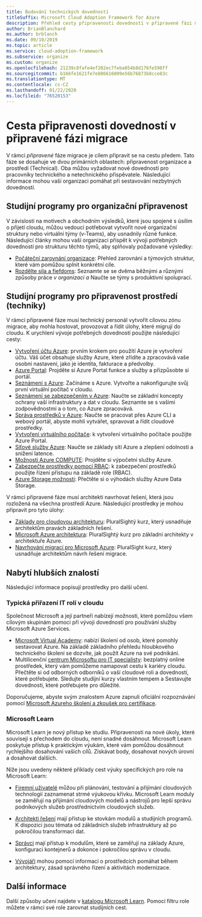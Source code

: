 ```yaml
---
title: Budování technických dovedností
titleSuffix: Microsoft Cloud Adoption Framework for Azure
description: Přehled cesty připravenosti dovedností v připravené fázi migrace.
author: BrianBlanchard
ms.author: brblanch
ms.date: 09/10/2019
ms.topic: article
ms.service: cloud-adoption-framework
ms.subservice: organize
ms.custom: organize
ms.openlocfilehash: 21239c8fafe4ef202ec7feba054b8d176fe598ff
ms.sourcegitcommit: b166fe1621fe7e886616009e56b76873b8cce83c
ms.translationtype: MT
ms.contentlocale: cs-CZ
ms.lasthandoff: 01/22/2020
ms.locfileid: "76520153"
---
```

# <a name="skills-readiness-path-during-the-ready-phase-of-a-migration"></a>Cesta připravenosti dovedností v připravené fázi migrace

V rámci *připravené* fáze migrace je cílem připravit se na cestu předem. Tato fáze se dosahuje ve dvou primárních oblastech: připravenost organizace a prostředí (Technical). Oba můžou vyžadovat nové dovednosti pro pracovníky technického a netechnického přispěvatele. Následující informace mohou vaší organizaci pomáhat při sestavování nezbytných dovedností.

## <a name="organizational-readiness-learning-paths"></a>Studijní programy pro organizační připravenost

V závislosti na motivech a obchodním výsledků, které jsou spojené s úsilím o přijetí cloudu, můžou vedoucí potřebovat vytvořit nové organizační struktury nebo virtuální týmy (v-Teams), aby usnadnily různé funkce. Následující články mohou vaší organizaci přispět k vývoji potřebných dovedností pro strukturu těchto týmů, aby splňovaly požadované výsledky:

- [Počáteční zarovnání organizace](./index.md): Přehled zarovnání a týmových struktur, které vám pomůžou splnit konkrétní cíle.
- [Rozdělte sila a fiefdoms](./fiefdoms-silos.md): Seznamte se se dvěma běžnými a různými způsoby práce *v organizaci a* Naučte se týmy s produktivní spoluprací.

## <a name="environmental-technical-readiness-learning-paths"></a>Studijní programy pro připravenost prostředí (techniky)

V rámci připravené fáze musí technický personál vytvořit cílovou zónu migrace, aby mohla hostovat, provozovat a řídit úlohy, které migrují do cloudu. K urychlení vývoje potřebných dovedností použijte následující cesty:

- [Vytvoření účtu Azure](https://docs.microsoft.com/learn/modules/create-an-azure-account): prvním krokem pro použití Azure je vytvoření účtu. Váš účet obsahuje služby Azure, které zřídíte a zpracovává vaše osobní nastavení, jako je identita, fakturace a předvolby.
- [Azure Portal](https://docs.microsoft.com/learn/modules/tour-azure-portal): Projděte si Azure Portal funkce a služby a přizpůsobte si portál.
- [Seznámení s Azure](https://docs.microsoft.com/learn/modules/welcome-to-azure): Začínáme s Azure. Vytvořte a nakonfigurujte svůj první virtuální počítač v cloudu.
- [Seznámení se zabezpečením v Azure](https://docs.microsoft.com/learn/modules/intro-to-security-in-azure): Naučte se základní koncepty ochrany vaší infrastruktury a dat v cloudu. Seznamte se s vašimi zodpovědnostmi a o tom, co Azure zpracovává.
- [Správa prostředků v Azure](https://docs.microsoft.com/learn/paths/manage-resources-in-azure): Naučte se pracovat přes Azure CLI a webový portál, abyste mohli vytvářet, spravovat a řídit cloudové prostředky.
- [Vytvoření virtuálního počítače](https://docs.microsoft.com/learn/modules/create-windows-virtual-machine-in-azure): k vytvoření virtuálního počítače použijte Azure Portal.
- [Síťové služby Azure](https://docs.microsoft.com/learn/modules/intro-to-azure-networking): Naučte se základy sítí Azure a zlepšení odolnosti a snížení latence.
- [Možnosti Azure COMPUTE](https://docs.microsoft.com/learn/modules/intro-to-azure-compute): Projděte si výpočetní služby Azure.
- [Zabezpečte prostředky pomocí RBAC](https://docs.microsoft.com/learn/modules/secure-azure-resources-with-rbac): k zabezpečení prostředků použijte řízení přístupu na základě role (RBAC).
- [Azure Storage možnosti](https://docs.microsoft.com/learn/modules/intro-to-data-in-azure/index): Přečtěte si o výhodách služby Azure Data Storage.

V rámci připravené fáze musí architekti navrhovat řešení, která jsou rozložená na všechna prostředí Azure. Následující prostředky je mohou připravit pro tyto úlohy:

- [Základy pro cloudovou architekturu](https://app.pluralsight.com/library/courses/cloud-architecture-foundations): PluralSightý kurz, který usnadňuje architektům pravách základních řešení.
- [Microsoft Azure architektura](https://app.pluralsight.com/library/courses/cloud-architecture-foundations): PluralSightý kurz pro základní architekty v architektuře Azure.
- [Navrhování migrací pro Microsoft Azure](https://app.pluralsight.com/library/courses/cloud-architecture-foundations): PluralSight kurz, který usnadňuje architektům návrh řešení migrace.

## <a name="deeper-skills-exploration"></a>Nabytí hlubších znalostí

Následující informace popisují prostředky pro další učení.

### <a name="typical-mappings-of-cloud-it-roles"></a>Typická přiřazení IT rolí v cloudu

Společnost Microsoft a její partneři nabízejí možnosti, které pomůžou všem cílovým skupinám pomoci při vývoji dovedností pro používání služby Microsoft Azure Services.

- [Microsoft Virtual Academy](https://mva.microsoft.com/product-training/microsoft-azure): nabízí školení od osob, které pomohly sestavovat Azure. Na základě základního přehledu hloubkového technického školení se dozvíte, jak použít Azure na své podnikání.
- Multilicenční [centrum Microsoftu pro IT specialisty](https://www.microsoft.com/itpro): bezplatný online prostředek, který vám pomůžeme namapovat cestu k kariéry cloudu. Přečtěte si od odborných odborníků o vaší cloudové roli a dovedností, které potřebujete. Sledujte studijní kurzy vlastním tempem a Sestavujte dovednosti, které potřebujete pro důležité.

Doporučujeme, abyste svým znalostem Azure zapnuli oficiální rozpoznávání pomocí [Microsoft Azureho školení a zkoušek pro certifikace](https://www.microsoft.com/learning/azure-certification.aspx).

### <a name="microsoft-learn"></a>Microsoft Learn

Microsoft Learn je nový přístup ke studiu. Připravenosti na nové úkoly, které souvisejí s přechodem do cloudu, není snadné dosáhnout. Microsoft Learn poskytuje přístup k praktickým výukám, které vám pomůžou dosáhnout rychlejšího dosahování vašich cílů. Získávat body, dosahovat nových úrovní a dosahovat dalších.

Níže jsou uvedeny některé příklady cest výuky specifických pro role na Microsoft Learn:

- [Firemní uživatelé](https://docs.microsoft.com/learn/browse/?roles=business-user) můžou při plánování, testování a přijímání cloudových technologií zaznamenat strmé výukovou křivku. Microsoft Learn moduly se zaměřují na přijímání cloudových modelů a nástrojů pro lepší správu podnikových služeb prostřednictvím cloudových služeb.

- [Architekti řešení](https://docs.microsoft.com/learn/browse/?roles=solution-architect) mají přístup ke stovkám modulů a studijních programů. K dispozici jsou témata od základních služeb infrastruktury až po pokročilou transformaci dat.

- [Správci](https://docs.microsoft.com/learn/browse/?roles=administrator) mají přístup k modulům, které se zaměřují na základy Azure, konfiguraci kontejnerů a dokonce i pokročilou správu v cloudu.

- [Vývojáři](https://docs.microsoft.com/learn/browse/?roles=developer&term=infrastructure) mohou pomocí informací o prostředcích pomáhat během architektury, zásad správného řízení a aktivitách modernizace.

## <a name="learn-more"></a>Další informace

Další způsoby učení najdete v [katalogu Microsoft Learn](https://docs.microsoft.com/learn/browse). Pomocí filtru role můžete v rámci své role zarovnat studijních cest.
